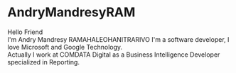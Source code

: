 # AndryMandresyRAM
Hello Friend<br/>
I'm Andry Mandresy RAMAHALEOHANITRARIVO
I'm a software developer, I love Microsoft and Google Technology.<br/>
Actually I work at COMDATA Digital as a Business Intelligence Developer specialized in Reporting.<br/>
